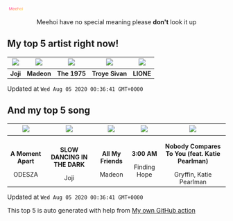 ![Meehoi Logo](https://github.com/beam41/beam41/raw/master/mh.svg)
<p align="center">Meehoi have no special meaning please <b>don't</b> look it up</p>

## My top 5 artist right now!
<!-- table start -->
|<img src="https://i.scdn.co/image/5386e44d5e07dc662c0d6f14c3ae9c47e8898e06">|<img src="https://i.scdn.co/image/3f4c99a2932c2e21fc966123050cd92fe4ff0c15">|<img src="https://i.scdn.co/image/1717dac024e71f64ec421a658c7a9769d41ce251">|<img src="https://i.scdn.co/image/97cc8b63e62072026056deb171bb41f52f506613">|<img src="https://i.scdn.co/image/eab97005cbe754ca314c2d741fa4bc0a0b25c9ab">|
| :---: | :---: | :---: | :---: | :---: |
|<b>Joji</b>|<b>Madeon</b>|<b>The 1975</b>|<b>Troye Sivan</b>|<b>LIONE</b>|

Updated at `Wed Aug 05 2020 00:36:41 GMT+0000`
<!-- table end -->

## And my top 5 song
<!-- table song start -->
|<img src="https://i.scdn.co/image/ab67616d00001e0299a3a1c380019cdc2ba9b8c2">|<img src="https://i.scdn.co/image/ab67616d00001e0260ba1d6104d0475c7555a6b2">|<img src="https://i.scdn.co/image/ab67616d00001e02dc384e6d13983fe1cd415ade">|<img src="https://i.scdn.co/image/ab67616d00001e028a04c54425e5e1243d8b1e83">|<img src="https://i.scdn.co/image/ab67616d00001e020e5311993a01fb2e7169f6a7">|
| :---: | :---: | :---: | :---: | :---: |
|<p><b>A Moment Apart</b></p> ODESZA|<p><b>SLOW DANCING IN THE DARK</b></p> Joji|<p><b>All My Friends</b></p> Madeon|<p><b>3:00 AM</b></p> Finding Hope|<p><b>Nobody Compares To You (feat. Katie Pearlman)</b></p> Gryffin, Katie Pearlman|

Updated at `Wed Aug 05 2020 00:36:41 GMT+0000`
<!-- table song end -->

This top 5 is auto generated with help from [My own GitHub action](https://github.com/beam41/spotify-listening)